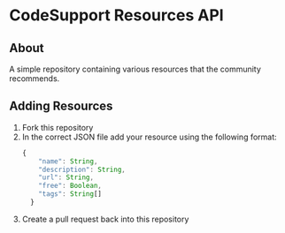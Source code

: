 # CodeSupport Resources API

## About
A simple repository containing various resources that the community recommends.

## Adding Resources

1. Fork this repository
2. In the correct JSON file add your resource using the following format:
    ```js
    {
        "name": String,
        "description": String,
        "url": String,
        "free": Boolean,
        "tags": String[]
      }
    ```
3. Create a pull request back into this repository

